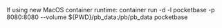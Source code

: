 If using new MacOS container runtime: container run -d -l pocketbase -p
8080:8080 --volume ${PWD}/pb_data:/pb/pb_data pocketbase
